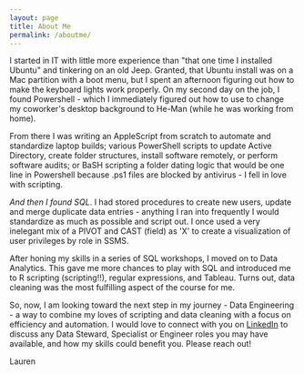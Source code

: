 ```yaml
---
layout: page
title: About Me
permalink: /aboutme/
---
```


I started in IT with little more experience than "that one time I installed Ubuntu" and tinkering on an old Jeep. Granted, that Ubuntu install was on a Mac partition with a boot menu, but I spent an afternoon figuring out how to make the keyboard lights work properly. On my second day on the job, I found Powershell - which I immediately figured out how to use to change my coworker's desktop background to He-Man (while he was working from home).

From there I was writing an AppleScript from scratch to automate and standardize laptop builds; various PowerShell scripts to update Active Directory, create folder structures, install software remotely, or perform software audits; or BaSH scripting a folder dating logic that would be one line in Powershell because .ps1 files are blocked by antivirus - I fell in love with scripting. 

_And then I found SQL_. I had stored procedures to create new users, update and merge duplicate data entries - anything I ran into frequently I would standardize as much as possible and script out. I once used a very inelegant mix of a PIVOT and CAST (field) as 'X' to create a visualization of user privileges by role in SSMS. 

After honing my skills in a series of SQL workshops, I moved on to Data Analytics. This gave me more chances to play with SQL and introduced me to R scripting (scripting!!), regular expressions, and Tableau. Turns out, data cleaning was the most fulfilling aspect of the course for me.

So, now, I am looking toward the next step in my journey - Data Engineering - a way to combine my loves of scripting and data cleaning with a focus on efficiency and automation. I would love to connect with you on [LinkedIn](http://www.linkedin.com/in/lwilliamson) to discuss any Data Steward, Specialist or Engineer roles you may have available, and how my skills could benefit you. Please reach out!

Lauren
